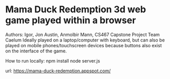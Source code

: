 # Mama Duck Redemption 3d web game played within a browser
Authors: Igor, Jon Austin, Anmolbir Mann, CS467 Capstone Project Team Caelum
Ideally played on a laptop/computer with keyboard, but can also be played on mobile phones/touchscreen devices because buttons also exist on the interface of the game.

How to run locally:
npm install
node server.js

url: https://mama-duck-redemption.appspot.com/
